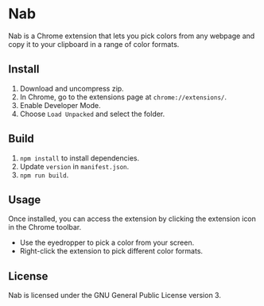 # Nab

Nab is a Chrome extension that lets you pick colors from any webpage and copy it to your clipboard in a range of color formats.

## Install

1. Download and uncompress zip.
2. In Chrome, go to the extensions page at `chrome://extensions/`.
3. Enable Developer Mode.
4. Choose `Load Unpacked` and select the folder.

## Build

1. `npm install` to install dependencies.
2. Update `version` in `manifest.json`.
3. `npm run build`.

## Usage

Once installed, you can access the extension by clicking the extension icon in the Chrome toolbar.

- Use the eyedropper to pick a color from your screen.
- Right-click the extension to pick different color formats.

## License

Nab is licensed under the GNU General Public License version 3.